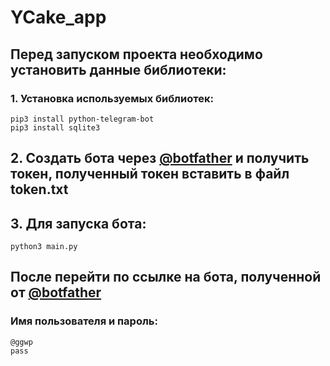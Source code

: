 # YCake_app

## Перед запуском проекта необходимо установить данные библиотеки:

### 1. Установка используемых библиотек:
```
pip3 install python-telegram-bot 
pip3 install sqlite3 
```

## 2. Создать бота через [@botfather](https://t.me/botfather) и получить токен, полученный токен вставить в файл token.txt

## 3. Для запуска бота:

```
python3 main.py
```
## После перейти по ссылке на бота, полученной от [@botfather](https://t.me/botfather)
### Имя пользователя и пароль:
```
@ggwp
pass
```
